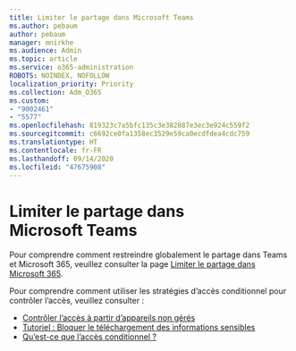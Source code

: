 ```yaml
---
title: Limiter le partage dans Microsoft Teams
ms.author: pebaum
author: pebaum
manager: mnirkhe
ms.audience: Admin
ms.topic: article
ms.service: o365-administration
ROBOTS: NOINDEX, NOFOLLOW
localization_priority: Priority
ms.collection: Adm_O365
ms.custom:
- "9002461"
- "5577"
ms.openlocfilehash: 819323c7a5bfc135c3e382887e3ec3e924c559f2
ms.sourcegitcommit: c6692ce0fa1358ec3529e59ca0ecdfdea4cdc759
ms.translationtype: HT
ms.contentlocale: fr-FR
ms.lasthandoff: 09/14/2020
ms.locfileid: "47675908"
---
```

# <a name="limit-sharing-in-microsoft-teams"></a>Limiter le partage dans Microsoft Teams

Pour comprendre comment restreindre globalement le partage dans Teams et Microsoft 365, veuillez consulter la page [Limiter le partage dans Microsoft 365](https://docs.microsoft.com/microsoft-365/solutions/microsoft-365-limit-sharing?view=o365-worldwide).

Pour comprendre comment utiliser les stratégies d’accès conditionnel pour contrôler l’accès, veuillez consulter :

- [Contrôler l’accès à partir d’appareils non gérés](https://docs.microsoft.com/sharepoint/control-access-from-unmanaged-devices)
- [Tutoriel : Bloquer le téléchargement des informations sensibles](https://docs.microsoft.com/cloud-app-security/use-case-proxy-block-session-aad)
- [Qu’est-ce que l’accès conditionnel ?](https://docs.microsoft.com/microsoft-365/business/set-up-conditional-access-policies?view=o365-worldwide)
